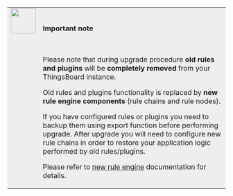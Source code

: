 <table style="background-color:#eeeeee">
<tr>
  <td style="width: 58px;" valign="top">
      <img width="58" height="58" src="/images/info-sign.svg">
  </td>
  <td>
      <br>
      <p><b>Important note</b></p>
      <br>
      <p>Please note that during upgrade procedure <b>old rules and plugins</b> will be <b>completely removed</b> from your ThingsBoard instance.</p>
      <p>Old rules and plugins functionality is replaced by <b>new rule engine components</b> (rule chains and rule nodes).</p>
      <p>If you have configured rules or plugins you need to backup them using export function before performing upgrade.
      After upgrade you will need to configure new rule chains in order to restore your application logic performed by old rules/plugins.</p>
      <p>Please refer to <a href="/docs/user-guide/rule-engine-2-0/re-getting-started/">new rule engine</a> documentation for details.</p>
 </td>
</tr>
</table>
